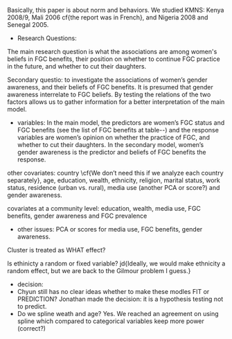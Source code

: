 
Basically, this paper is about norm and behaviors.
We studied KMNS: Kenya 2008/9, Mali 2006 cf{the report was in French}, and Nigeria 2008 and Senegal 2005.

+ Research Questions:

The main research question is what the associations are among women's beliefs in FGC benefits, their position on whether to continue FGC practice in the future, and whether to cut their daughters.  

Secondary questio:  to investigate the associations of women’s gender awareness, and their beliefs of FGC benefits.  It is presumed that gender awareness interrelate to FGC beliefs.  By testing the relations of the two factors allows us to gather information for a better interpretation of the main model.

+ variables:
In the main model, the predictors are women’s FGC status and FGC benefits  (see the list of FGC benefits at table--) and the response variables are women’s opinion on whether the practice of FGC, and whether to cut their daughters.  In the secondary model, women’s gender awareness is the predictor and beliefs of FGC benefits the response.

other covariates:  country \cf{We don’t need this if we analyze each country separately}, age, education, wealth, ethnicity, religion, marital status, work status, residence (urban vs. rural), media use (another PCA or score?) and gender awareness.

covariates at a community level:  education, wealth, media use, FGC benefits, gender awareness and FGC prevalence

+ other issues:
PCA or scores for media use, FGC benefits, gender awareness.


Cluster is treated as WHAT effect?

Is ethinicty a random or fixed variable? jd{Ideally, we would make ethnicity a random effect, but we are back to the Gilmour problem I guess.}



+ decision:
+ Chyun still has no clear ideas whether to make these modles FIT or PREDICTION?  Jonathan made the decision:  it is a hypothesis testing not to predict.
+ Do we spline weath and age?  Yes.  We reached an agreement on using spline which compared to categorical variables keep more power (correct?)


